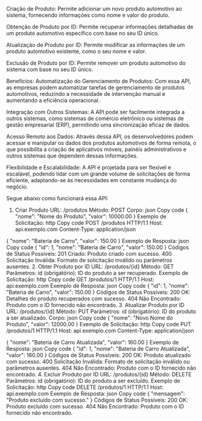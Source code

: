 Criação de Produto: Permite adicionar um novo produto automotivo ao sistema, fornecendo informações como nome e valor do produto.

Obtenção de Produto por ID: Permite recuperar informações detalhadas de um produto automotivo específico com base no seu ID único.

Atualização de Produto por ID: Permite modificar as informações de um produto automotivo existente, como o seu nome e valor.

Exclusão de Produto por ID: Permite remover um produto automotivo do sistema com base no seu ID único.

Benefícios:
Automatização do Gerenciamento de Produtos: Com essa API, as empresas podem automatizar tarefas de gerenciamento de produtos automotivos, reduzindo a necessidade de intervenção manual e aumentando a eficiência operacional.

Integração com Outros Sistemas: A API pode ser facilmente integrada a outros sistemas, como sistemas de comércio eletrônico ou sistemas de gestão empresarial (ERP), permitindo uma sincronização eficaz de dados.

Acesso Remoto aos Dados: Através dessa API, os desenvolvedores podem acessar e manipular os dados dos produtos automotivos de forma remota, o que possibilita a criação de aplicativos móveis, painéis administrativos e outros sistemas que dependem dessas informações.

Flexibilidade e Escalabilidade: A API é projetada para ser flexível e escalável, podendo lidar com um grande volume de solicitações de forma eficiente, adaptando-se às necessidades em constante mudança do negócio.

Segue abaixo como funcionará essa API: 
1. Criar Produto
URL: /produtos
Método: POST
Corpo:
json
Copy code
{
  "nome": "Nome do Produto",
  "valor": 10000.00
}
Exemplo de Solicitação:
http
Copy code
POST /produtos HTTP/1.1
Host: api.exemplo.com
Content-Type: application/json

{
  "nome": "Bateria de Carro",
  "valor": 150.00
}
Exemplo de Resposta:
json
Copy code
{
  "id": 1,
  "nome": "Bateria de Carro",
  "valor": 150.00
}
Códigos de Status Possíveis:
201 Criado: Produto criado com sucesso.
400 Solicitação Inválida: Formato de solicitação inválido ou parâmetros ausentes.
2. Obter Produto por ID
URL: /produtos/{id}
Método: GET
Parâmetros:
id (obrigatório): ID do produto a ser recuperado.
Exemplo de Solicitação:
http
Copy code
GET /produtos/1 HTTP/1.1
Host: api.exemplo.com
Exemplo de Resposta:
json
Copy code
{
  "id": 1,
  "nome": "Bateria de Carro",
  "valor": 150.00
}
Códigos de Status Possíveis:
200 OK: Detalhes do produto recuperados com sucesso.
404 Não Encontrado: Produto com o ID fornecido não encontrado.
3. Atualizar Produto por ID
URL: /produtos/{id}
Método: PUT
Parâmetros:
id (obrigatório): ID do produto a ser atualizado.
Corpo:
json
Copy code
{
  "nome": "Novo Nome do Produto",
  "valor": 12000.00
}
Exemplo de Solicitação:
http
Copy code
PUT /produtos/1 HTTP/1.1
Host: api.exemplo.com
Content-Type: application/json

{
  "nome": "Bateria de Carro Atualizada",
  "valor": 160.00
}
Exemplo de Resposta:
json
Copy code
{
  "id": 1,
  "nome": "Bateria de Carro Atualizada",
  "valor": 160.00
}
Códigos de Status Possíveis:
200 OK: Produto atualizado com sucesso.
400 Solicitação Inválida: Formato de solicitação inválido ou parâmetros ausentes.
404 Não Encontrado: Produto com o ID fornecido não encontrado.
4. Excluir Produto por ID
URL: /produtos/{id}
Método: DELETE
Parâmetros:
id (obrigatório): ID do produto a ser excluído.
Exemplo de Solicitação:
http
Copy code
DELETE /produtos/1 HTTP/1.1
Host: api.exemplo.com
Exemplo de Resposta:
json
Copy code
{
  "mensagem": "Produto excluído com sucesso."
}
Códigos de Status Possíveis:
200 OK: Produto excluído com sucesso.
404 Não Encontrado: Produto com o ID fornecido não encontrado.
